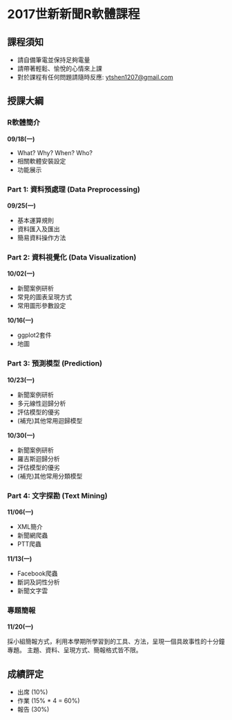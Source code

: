 # 2017世新新聞R軟體課程

## 課程須知

- 請自備筆電並保持足夠電量
- 請帶著輕鬆、愉悅的心情來上課
- 對於課程有任何問題請隨時反應: ytshen1207@gmail.com


## 授課大綱

### R軟體簡介

**09/18(一)**

- What? Why? When? Who?
- 相關軟體安裝設定
- 功能展示


### Part 1: 資料預處理 (Data Preprocessing)

**09/25(一)**

- 基本運算規則
- 資料匯入及匯出
- 簡易資料操作方法


### Part 2: 資料視覺化 (Data Visualization)

**10/02(一)**

- 新聞案例研析
- 常見的圖表呈現方式
- 常用圖形參數設定

**10/16(一)**

- ggplot2套件
- 地圖


### Part 3: 預測模型 (Prediction)

**10/23(一)**

- 新聞案例研析
- 多元線性迴歸分析
- 評估模型的優劣
- (補充)其他常用迴歸模型

**10/30(一)**

- 新聞案例研析
- 羅吉斯迴歸分析
- 評估模型的優劣
- (補充)其他常用分類模型


### Part 4: 文字探勘 (Text Mining)

**11/06(一)**

- XML簡介
- 新聞網爬蟲
- PTT爬蟲

**11/13(一)**

- Facebook爬蟲
- 斷詞及詞性分析
- 新聞文字雲


### 專題簡報

**11/20(一)**

採小組簡報方式，利用本學期所學習到的工具、方法，呈現一個具故事性的十分鐘專題。
主題、資料、呈現方式、簡報格式皆不限。


## 成績評定

- 出席 (10%)
- 作業 (15% * 4 = 60%)
- 報告 (30%)
